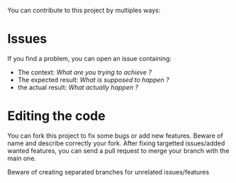You can contribute to this project by multiples ways:

# Issues
If you find a problem, you can open an issue containing:
- The context: *What are you trying to achieve ?*
- The expected result: *What is supposed to happen ?*
- the actual result: *What actually happen ?*

# Editing the code
You can fork this project to fix some bugs or add new features. Beware of name and describe correctly your fork.
After fixing targetted issues/added wanted features, you can send a pull request to merge your branch with the main one.

Beware of creating separated branches for unrelated issues/features
